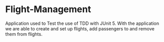 # Flight-Management

Application used to Test the use of TDD with JUnit 5.
With the application we are able to create and set up flights,
add passengers to and remove them from flights.

